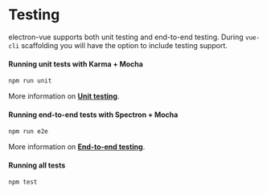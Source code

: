 # Testing
electron-vue supports both unit testing and end-to-end testing. During `vue-cli` scaffolding you will have the option to include testing support.

#### Running unit tests with Karma + Mocha
```bash
npm run unit
```
More information on **[Unit testing](unittesting.md)**.

#### Running end-to-end tests with Spectron + Mocha
```bash
npm run e2e
```
More information on **[End-to-end testing](end-to-end_testing.md)**.

#### Running all tests
```bash
npm test
```

